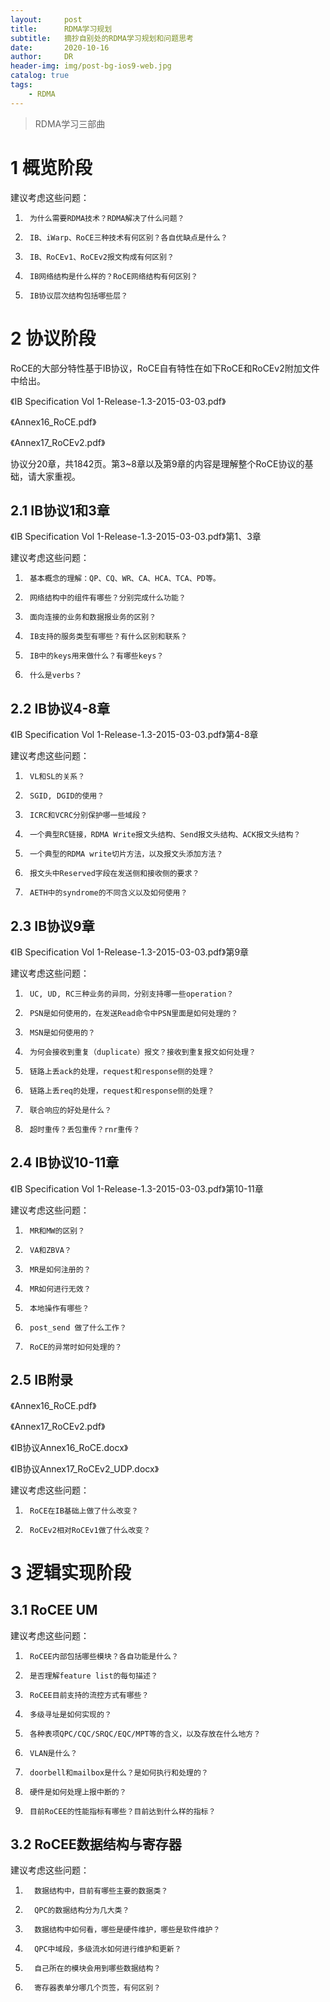 ```yaml
---
layout:     post
title:      RDMA学习规划
subtitle:   摘抄自别处的RDMA学习规划和问题思考
date:       2020-10-16
author:     DR
header-img: img/post-bg-ios9-web.jpg
catalog: true
tags:
    - RDMA
---
```


>RDMA学习三部曲
# 1  概览阶段

建议考虑这些问题：

1.      为什么需要RDMA技术？RDMA解决了什么问题？

2.      IB、iWarp、RoCE三种技术有何区别？各自优缺点是什么？

3.      IB、RoCEv1、RoCEv2报文构成有何区别？

4.      IB网络结构是什么样的？RoCE网络结构有何区别？

5.      IB协议层次结构包括哪些层？



# 2  协议阶段
RoCE的大部分特性基于IB协议，RoCE自有特性在如下RoCE和RoCEv2附加文件中给出。

《IB Specification Vol 1-Release-1.3-2015-03-03.pdf》

《Annex16_RoCE.pdf》

《Annex17_RoCEv2.pdf》

协议分20章，共1842页。第3~8章以及第9章的内容是理解整个RoCE协议的基础，请大家重视。



## 2.1  IB协议1和3章
《IB Specification Vol 1-Release-1.3-2015-03-03.pdf》第1、3章


建议考虑这些问题：

1.      基本概念的理解：QP、CQ、WR、CA、HCA、TCA、PD等。

2.      网络结构中的组件有哪些？分别完成什么功能？

3.      面向连接的业务和数据报业务的区别？

4.      IB支持的服务类型有哪些？有什么区别和联系？

5.      IB中的keys用来做什么？有哪些keys？

6.      什么是verbs？
 
##  2.2   IB协议4-8章
《IB Specification Vol 1-Release-1.3-2015-03-03.pdf》第4-8章

建议考虑这些问题：

1.      VL和SL的关系？

2.      SGID, DGID的使用？

3.      ICRC和VCRC分别保护哪一些域段？

4.      一个典型RC链接，RDMA Write报文头结构、Send报文头结构、ACK报文头结构？

5.      一个典型的RDMA write切片方法，以及报文头添加方法？

6.      报文头中Reserved字段在发送侧和接收侧的要求？

7.      AETH中的syndrome的不同含义以及如何使用？


## 2.3  IB协议9章
《IB Specification Vol 1-Release-1.3-2015-03-03.pdf》第9章

建议考虑这些问题：

1.      UC, UD, RC三种业务的异同，分别支持哪一些operation？

2.      PSN是如何使用的，在发送Read命令中PSN里面是如何处理的？

3.      MSN是如何使用的？

4.      为何会接收到重复（duplicate）报文？接收到重复报文如何处理？

5.      链路上丢ack的处理，request和response侧的处理？

6.      链路上丢req的处理，request和response侧的处理？

7.      联合响应的好处是什么？

8.      超时重传？丢包重传？rnr重传？

 

## 2.4      IB协议10-11章
《IB Specification Vol 1-Release-1.3-2015-03-03.pdf》第10-11章


建议考虑这些问题：

1.      MR和MW的区别？

2.      VA和ZBVA？

3.      MR是如何注册的？

4.      MR如何进行无效？

5.      本地操作有哪些？

6.      post_send 做了什么工作？

7.      RoCE的异常时如何处理的？
 

## 2.5   IB附录
《Annex16_RoCE.pdf》

《Annex17_RoCEv2.pdf》

《IB协议Annex16_RoCE.docx》

《IB协议Annex17_RoCEv2_UDP.docx》

建议考虑这些问题：

1.      RoCE在IB基础上做了什么改变？

2.      RoCEv2相对RoCEv1做了什么改变？

# 3  逻辑实现阶段
## 3.1   RoCEE UM

建议考虑这些问题：

1.      RoCEE内部包括哪些模块？各自功能是什么？

2.      是否理解feature list的每句描述？

3.      RoCEE目前支持的流控方式有哪些？

4.      多级寻址是如何实现的？

5.      各种表项QPC/CQC/SRQC/EQC/MPT等的含义，以及存放在什么地方？

6.      VLAN是什么？

7.      doorbell和mailbox是什么？是如何执行和处理的？

8.      硬件是如何处理上报中断的？

9.      目前RoCEE的性能指标有哪些？目前达到什么样的指标？

## 3.2   RoCEE数据结构与寄存器

建议考虑这些问题：

1.       数据结构中，目前有哪些主要的数据类？

2.       QPC的数据结构分为几大类？

3.       数据结构中如何看，哪些是硬件维护，哪些是软件维护？

4.       QPC中域段，多级流水如何进行维护和更新？

5.       自己所在的模块会用到哪些数据结构？

6.       寄存器表单分哪几个页签，有何区别？


